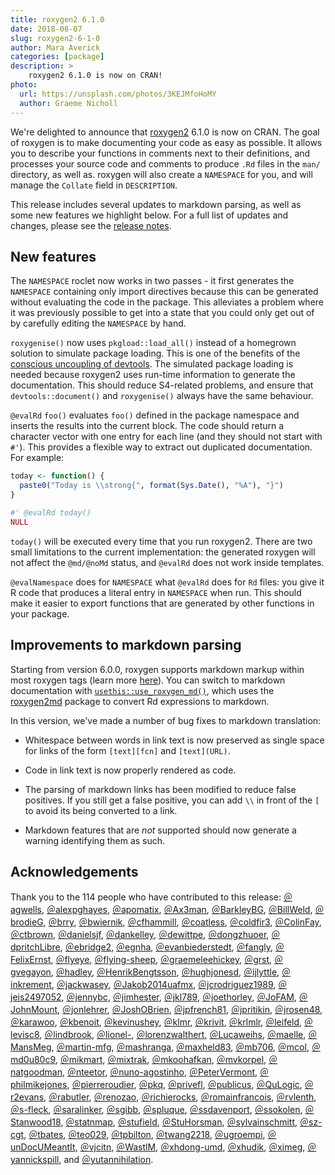 ```yaml
---
title: roxygen2 6.1.0
date: 2018-08-07
slug: roxygen2-6-1-0
author: Mara Averick
categories: [package]
description: >
    roxygen2 6.1.0 is now on CRAN!
photo:
  url: https://unsplash.com/photos/3KEJMfoHoMY
  author: Graeme Nicholl
---
```




We're delighted to announce that [roxygen2](https://CRAN.R-project.org/package=roxygen2) 
6.1.0 is now on CRAN. The goal of roxygen is to make documenting your code as 
easy as possible. It allows you to describe your functions in comments next to 
their definitions, and processes your source code and comments to produce `.Rd` 
files in the `man/` directory, as well as. roxygen will also create a 
`NAMESPACE` for you, and will manage the `Collate` field in `DESCRIPTION`.

This release includes several updates to markdown parsing, as well as some new 
features we highlight below. For a full list of updates and changes, please 
see the [release notes](https://github.com/klutometis/roxygen/blob/master/NEWS.md#roxygen2-610).

## New features

The `NAMESPACE` roclet now works in two passes - it first generates the 
`NAMESPACE` containing only import directives because this can be generated 
without evaluating the code in the package. This alleviates a problem where it 
was previously possible to get into a state that you could only get out of by 
carefully editing the `NAMESPACE` by hand.

`roxygenise()` now uses `pkgload::load_all()` instead of a homegrown solution 
to simulate package loading. This is one of the benefits of the 
[conscious uncoupling of devtools](http://devtools.r-lib.org/#diaspora). The 
simulated package loading is needed because roxygen2 uses run-time information 
to generate the documentation. This should reduce S4-related problems, and 
ensure that `devtools::document()` and `roxygenise()` always have the same 
behaviour.

`@evalRd` `foo()` evaluates `foo()` defined in the package namespace and 
inserts the results into the current block. The code should return a character 
vector with one entry for each line (and they should not start with `#'`). This 
provides a flexible way to extract out duplicated documentation. For example:


```r
today <- function() {
  paste0("Today is \\strong{", format(Sys.Date(), "%A"), "}")
}

#' @evalRd today()
NULL
```

`today()` will be executed every time that you run roxygen2. There are two small 
limitations to the current implementation: the generated roxygen will not affect 
the `@md/@noMd` status, and `@evalRd` does not work inside templates.  

`@evalNamespace` does for `NAMESPACE` what `@evalRd` does for `Rd` files: you 
give it R code that produces a literal entry in `NAMESPACE` when run. This 
should make it easier to export functions that are generated by other 
functions in your package.

## Improvements to markdown parsing

Starting from version 6.0.0, roxygen supports markdown markup within most 
roxygen tags (learn more [here](https://cran.r-project.org/web/packages/roxygen2/vignettes/markdown.html)). You can switch to markdown documentation with
[`usethis::use_roxygen_md()`](http://usethis.r-lib.org/reference/use_roxygen_md.html), 
which uses the [roxygen2md](https://github.com/r-lib/roxygen2md) package to 
convert Rd expressions to markdown. 

In this version, we've made a number of bug fixes to markdown translation:  

* Whitespace between words in link text is now preserved as single space for 
links of the form `[text][fcn]` and `[text](URL)`.  

* Code in link text is now properly rendered as code.  

* The parsing of markdown links has been modified to reduce false 
positives. If you still get a false positive, you can add `\\` in front of the 
`[` to avoid its being converted to a link.  

* Markdown features that are _not_ supported should now generate a warning 
identifying them as such.  

## Acknowledgements

Thank you to the 114 people who have contributed to this release: [&#xFF20;agwells](https://github.com/agwells), 
[&#xFF20;alexpghayes](https://github.com/alexpghayes), [&#xFF20;apomatix](https://github.com/apomatix), [&#xFF20;Ax3man](https://github.com/Ax3man), [&#xFF20;BarkleyBG](https://github.com/BarkleyBG), [&#xFF20;BillWeld](https://github.com/BillWeld), [&#xFF20;brodieG](https://github.com/brodieG), [&#xFF20;brry](https://github.com/brry), [&#xFF20;bwiernik](https://github.com/bwiernik), [&#xFF20;cfhammill](https://github.com/cfhammill), [&#xFF20;coatless](https://github.com/coatless), [&#xFF20;coldfir3](https://github.com/coldfir3), [&#xFF20;ColinFay](https://github.com/ColinFay), [&#xFF20;ctbrown](https://github.com/ctbrown), [&#xFF20;danielsjf](https://github.com/danielsjf), [&#xFF20;dankelley](https://github.com/dankelley), [&#xFF20;dewittpe](https://github.com/dewittpe), [&#xFF20;dongzhuoer](https://github.com/dongzhuoer), [&#xFF20;dpritchLibre](https://github.com/dpritchLibre), [&#xFF20;ebridge2](https://github.com/ebridge2), [&#xFF20;egnha](https://github.com/egnha), [&#xFF20;evanbiederstedt](https://github.com/evanbiederstedt), [&#xFF20;fangly](https://github.com/fangly), [&#xFF20;FelixErnst](https://github.com/FelixErnst), [&#xFF20;flyeye](https://github.com/flyeye), [&#xFF20;flying-sheep](https://github.com/flying-sheep), [&#xFF20;graemeleehickey](https://github.com/graemeleehickey), [&#xFF20;grst](https://github.com/grst), [&#xFF20;gvegayon](https://github.com/gvegayon), [&#xFF20;hadley](https://github.com/hadley), [&#xFF20;HenrikBengtsson](https://github.com/HenrikBengtsson), [&#xFF20;hughjonesd](https://github.com/hughjonesd), [&#xFF20;ijlyttle](https://github.com/ijlyttle), [&#xFF20;inkrement](https://github.com/inkrement), [&#xFF20;jackwasey](https://github.com/jackwasey), [&#xFF20;Jakob2014uafmx](https://github.com/Jakob2014uafmx), [&#xFF20;jcrodriguez1989](https://github.com/jcrodriguez1989), [&#xFF20;jeis2497052](https://github.com/jeis2497052), [&#xFF20;jennybc](https://github.com/jennybc), [&#xFF20;jimhester](https://github.com/jimhester), [&#xFF20;jkl789](https://github.com/jkl789), [&#xFF20;joethorley](https://github.com/joethorley), [&#xFF20;JoFAM](https://github.com/JoFAM), [&#xFF20;JohnMount](https://github.com/JohnMount), [&#xFF20;jonlehrer](https://github.com/jonlehrer), [&#xFF20;JoshOBrien](https://github.com/JoshOBrien), [&#xFF20;jpfrench81](https://github.com/jpfrench81), [&#xFF20;jpritikin](https://github.com/jpritikin), [&#xFF20;jrosen48](https://github.com/jrosen48), [&#xFF20;karawoo](https://github.com/karawoo), [&#xFF20;kbenoit](https://github.com/kbenoit), [&#xFF20;kevinushey](https://github.com/kevinushey), [&#xFF20;klmr](https://github.com/klmr), [&#xFF20;krivit](https://github.com/krivit), [&#xFF20;krlmlr](https://github.com/krlmlr), [&#xFF20;leifeld](https://github.com/leifeld), [&#xFF20;levisc8](https://github.com/levisc8), [&#xFF20;lindbrook](https://github.com/lindbrook), [&#xFF20;lionel-](https://github.com/lionel-), [&#xFF20;lorenzwalthert](https://github.com/lorenzwalthert), [&#xFF20;Lucaweihs](https://github.com/Lucaweihs), [&#xFF20;maelle](https://github.com/maelle), [&#xFF20;MansMeg](https://github.com/MansMeg), [&#xFF20;martin-mfg](https://github.com/martin-mfg), [&#xFF20;mashranga](https://github.com/mashranga), [&#xFF20;maxheld83](https://github.com/maxheld83), [&#xFF20;mb706](https://github.com/mb706), [&#xFF20;mcol](https://github.com/mcol), [&#xFF20;md0u80c9](https://github.com/md0u80c9), [&#xFF20;mikmart](https://github.com/mikmart), [&#xFF20;mixtrak](https://github.com/mixtrak), [&#xFF20;mkoohafkan](https://github.com/mkoohafkan), [&#xFF20;mvkorpel](https://github.com/mvkorpel), [&#xFF20;natgoodman](https://github.com/natgoodman), [&#xFF20;nteetor](https://github.com/nteetor), [&#xFF20;nuno-agostinho](https://github.com/nuno-agostinho), [&#xFF20;PeterVermont](https://github.com/PeterVermont), [&#xFF20;philmikejones](https://github.com/philmikejones), [&#xFF20;pierreroudier](https://github.com/pierreroudier), [&#xFF20;pkq](https://github.com/pkq), [&#xFF20;privefl](https://github.com/privefl), [&#xFF20;publicus](https://github.com/publicus), [&#xFF20;QuLogic](https://github.com/QuLogic), [&#xFF20;r2evans](https://github.com/r2evans), [&#xFF20;rabutler](https://github.com/rabutler), [&#xFF20;renozao](https://github.com/renozao), [&#xFF20;richierocks](https://github.com/richierocks), [&#xFF20;romainfrancois](https://github.com/romainfrancois), [&#xFF20;rvlenth](https://github.com/rvlenth), [&#xFF20;s-fleck](https://github.com/s-fleck), [&#xFF20;saralinker](https://github.com/saralinker), [&#xFF20;sgibb](https://github.com/sgibb), [&#xFF20;spluque](https://github.com/spluque), [&#xFF20;ssdavenport](https://github.com/ssdavenport), [&#xFF20;ssokolen](https://github.com/ssokolen), [&#xFF20;Stanwood18](https://github.com/Stanwood18), [&#xFF20;statnmap](https://github.com/statnmap), [&#xFF20;stufield](https://github.com/stufield), [&#xFF20;StuHorsman](https://github.com/StuHorsman), [&#xFF20;sylvainschmitt](https://github.com/sylvainschmitt), [&#xFF20;sz-cgt](https://github.com/sz-cgt), [&#xFF20;tbates](https://github.com/tbates), [&#xFF20;teo029](https://github.com/teo029), [&#xFF20;tpbilton](https://github.com/tpbilton), [&#xFF20;twang2218](https://github.com/twang2218), [&#xFF20;ugroempi](https://github.com/ugroempi), [&#xFF20;unDocUMeantIt](https://github.com/unDocUMeantIt), [&#xFF20;vjcitn](https://github.com/vjcitn), [&#xFF20;WastlM](https://github.com/WastlM), [&#xFF20;xhdong-umd](https://github.com/xhdong-umd), [&#xFF20;xhudik](https://github.com/xhudik), [&#xFF20;ximeg](https://github.com/ximeg), [&#xFF20;yannickspill](https://github.com/yannickspill), and [&#xFF20;yutannihilation](https://github.com/yutannihilation).
